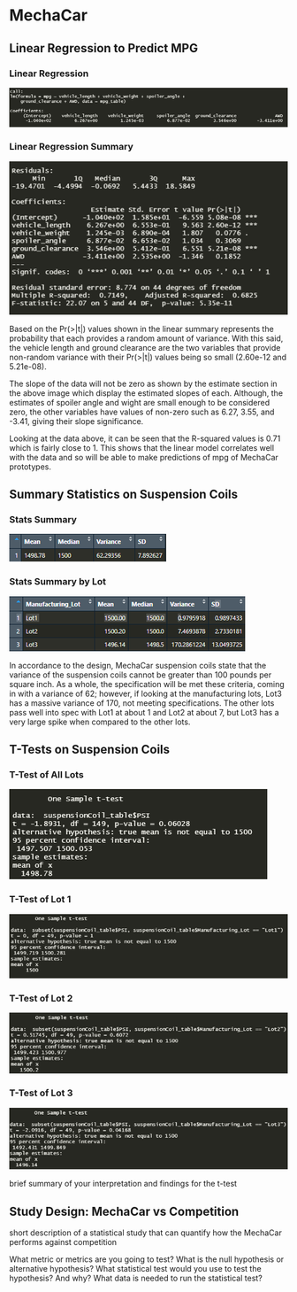 # MechaCar


## Linear Regression to Predict MPG

### Linear Regression<br>
![Linear Regression](/Images/Linear_regression.png)
### Linear Regression Summary<br>
![Linear Regression Summary](/Images/Linear_regression_summary.png)


Based on the Pr(>|t|) values shown in the linear summary represents the probability that each provides a random amount of variance. With this said, the vehicle length and ground clearance are the two variables that provide non-random variance with their Pr(>|t|) values being so small (2.60e-12 and 5.21e-08).

The slope of the data will not be zero as shown by the estimate section in the above image which display the estimated slopes of each. Although, the estimates of spoiler angle and wight are small enough to be considered zero, the other variables have values of non-zero such as 6.27, 3.55, and -3.41, giving their slope significance. 

Looking at the data above, it can be seen that the R-squared values is 0.71 which is fairly close to 1. This shows that the linear model correlates well with the data and so will be able to make predictions of mpg of MechaCar prototypes.


## Summary Statistics on Suspension Coils

### Stats Summary 
![total_summary](/Images/total_summary.png)

### Stats Summary by Lot
![lot_summary](/Images/lot_summary.png)

In accordance to the design, MechaCar suspension coils state that the variance of the suspension coils cannot be greater than 100 pounds per square inch. As a whole, the specification will be met these criteria, coming in with a variance of 62; however, if looking at the manufacturing lots, Lot3 has a massive variance of 170, not meeting specifications. The other lots pass well into spec with Lot1 at about 1 and Lot2 at about 7, but Lot3 has a very large spike when compared to the other lots.



## T-Tests on Suspension Coils

### T-Test of All Lots
![ttest_all_lots](/Images/ttest_all_lots.png)

### T-Test of Lot 1
![ttest_lot1](/Images/ttest_lot1.png) 

### T-Test of Lot 2
![ttest_lot2](/Images/ttest_lot2.png) 

### T-Test of Lot 3
![ttest_lot3](/Images/ttest_lot3.png)



brief summary of your interpretation and findings for the t-test



## Study Design: MechaCar vs Competition


short description of a statistical study that can quantify how the MechaCar performs against competition

What metric or metrics are you going to test?
What is the null hypothesis or alternative hypothesis?
What statistical test would you use to test the hypothesis? And why?
What data is needed to run the statistical test?
